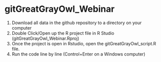 # gitGreatGrayOwl_Webinar
1. Download all data in the github repository to a directory on your computer
2. Double Click/Open up the R project file in R Studio (gitGreatGrayOwl_Webinar.Rproj)
3. Once the project is open in Rstudio, open the gitGreatGrayOwl_script.R file.
4. Run the code line by line (Control+Enter on a Windows computer)

